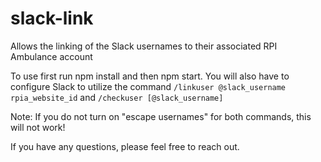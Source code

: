 # slack-link
Allows the linking of the Slack usernames to their associated RPI Ambulance account

To use first run npm install and then npm start.
You will also have to configure Slack to utilize the command `/linkuser @slack_username rpia_website_id` and `/checkuser [@slack_username]`

Note: If you do not turn on "escape usernames" for both commands, this will not work!

If you have any questions, please feel free to reach out.
